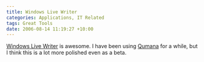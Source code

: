 ```yaml
---
title: Windows Live Writer
categories: Applications, IT Related
tags: Great Tools
date: 2006-08-14 11:19:27 +10:00
---
```


[Windows Live Writer][0] is awesome. I have been using [Qumana][1] for a while, but I think this is a lot more polished even as a beta.

[0]: http://windowslivewriter.spaces.live.com/blog/cns!D85741BB5E0BE8AA!174.entry
[1]: http://www.qumana.com/
